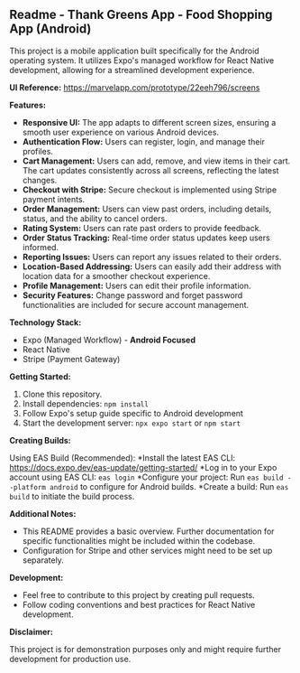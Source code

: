 ## Readme - Thank Greens App - Food Shopping App (Android)

This project is a mobile application built specifically for the Android operating system. It utilizes Expo's managed workflow for React Native development, allowing for a streamlined development experience.

**UI Reference:** https://marvelapp.com/prototype/22eeh796/screens

**Features:**

* **Responsive UI:** The app adapts to different screen sizes, ensuring a smooth user experience on various Android devices.
* **Authentication Flow:** Users can register, login, and manage their profiles.
* **Cart Management:** Users can add, remove, and view items in their cart. The cart updates consistently across all screens, reflecting the latest changes.
* **Checkout with Stripe:** Secure checkout is implemented using Stripe payment intents.
* **Order Management:** Users can view past orders, including details, status, and the ability to cancel orders.
* **Rating System:** Users can rate past orders to provide feedback.
* **Order Status Tracking:** Real-time order status updates keep users informed.
* **Reporting Issues:** Users can report any issues related to their orders.
* **Location-Based Addressing:** Users can easily add their address with location data for a smoother checkout experience.
* **Profile Management:** Users can edit their profile information.
* **Security Features:** Change password and forget password functionalities are included for secure account management.

**Technology Stack:**

* Expo (Managed Workflow) - **Android Focused**
* React Native
* Stripe (Payment Gateway)

**Getting Started:**

1. Clone this repository.
2. Install dependencies: `npm install`
3. Follow Expo's setup guide specific to Android development
4. Start the development server: `npx expo start` or `npm start`
   
**Creating Builds:**

Using EAS Build (Recommended):
*Install the latest EAS CLI: https://docs.expo.dev/eas-update/getting-started/
*Log in to your Expo account using EAS CLI: `eas login`
*Configure your project: Run `eas build --platform android` to configure for Android builds.
*Create a build: Run `eas build` to initiate the build process.

**Additional Notes:**

* This README provides a basic overview. Further documentation for specific functionalities might be included within the codebase.
* Configuration for Stripe and other services might need to be set up separately.

**Development:**

* Feel free to contribute to this project by creating pull requests.
* Follow coding conventions and best practices for React Native development.

**Disclaimer:**

This project is for demonstration purposes only and might require further development for production use.
